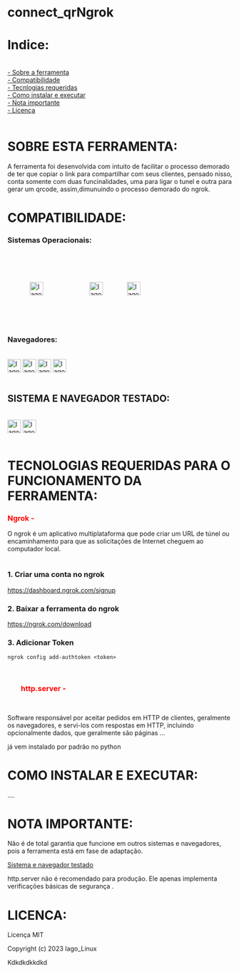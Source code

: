 # connect_qrNgrok

# Indice:
<div align="height"><br>
  <a href="https://github.com/Iagosilva019/connect_qrNgrok#sobre-esta-ferramenta"> - Sobre a ferramenta</a><br>
  <a href="https://github.com/Iagosilva019/config_ngrok#compatibilidade"> - Compatibilidade</a><br>
  <a href="https://github.com/Iagosilva019/config_ngrok#tecnologias-requeridas-para-o-funcionamento-da-ferramenta"> - Tecnlogias requeridas</a><br>
  <a href="https://github.com/Iagosilva019/config_ngrok#como-instalar-e-executar"> - Como instalar e executar </a><br>
  <a href="https://github.com/Iagosilva019/config_ngrok#nota-importante"> - Nota importante</a><br>
  <a href="https://github.com/Iagosilva019/connect_qrNgrok#licenca"> - Licença</a><br>


</div><br>

# SOBRE ESTA FERRAMENTA:
 A ferramenta foi desenvolvida com intuito de facilitar o processo demorado de ter que copiar o link para compartilhar com seus clientes, pensado nisso, conta somente com duas funcinalidades, uma para ligar o tunel e outra para gerar um qrcode, assim,dimunuindo o processo demorado do ngrok.

# COMPATIBILIDADE:
  
  <h3>Sistemas Operacionais:</h3>
     
<div align="height"><br>


<img align="center" alt="Iago-Terminal" width="30" height="30" src="https://user-images.githubusercontent.com/92806149/222990291-eab04c18-3588-44d3-998c-4e8ce25f217b.png"  style=" margin-left:50px">
 
 <img align="center" alt="Iago-Terminal" width="30" height="30" src="https://user-images.githubusercontent.com/92806149/222975588-bc14813a-41af-4ab9-80db-01dad2e654ad.png" style=" margin-left:100px">
 
 
 <img align="center" alt="Iago-Terminal" width="30" height="30" src="https://user-images.githubusercontent.com/92806149/222975781-66859ae2-3190-433d-8d6d-f00e373fecca.png"  style="margin:50px">
</div><br>
  
  <h3> Navegadores:</h3>
  
<div align="height"><br>
<img align="center" alt="Iago-Terminal" width="30" height="30" src="https://user-images.githubusercontent.com/92806149/222981081-11fa37ba-c3b4-4c5e-ae13-798487324efb.png">

<img align="center" alt="Iago-Terminal" width="30" height="30" src="https://user-images.githubusercontent.com/92806149/222981248-c9ef12f8-fd5c-453b-84db-4674b4eb6e17.png">


<img align="center" alt="Iago-Terminal" width="30" height="30" src="https://user-images.githubusercontent.com/92806149/222988609-44dd894b-86a8-4aab-9ead-902e39b3411b.png">

<img align="center" alt="Iago-Terminal" width="30" height="30" src="https://user-images.githubusercontent.com/92806149/222989899-cab209e0-5a80-4dfc-94a7-d2549fb249f3.png">

</div><br>
   

<h2> SISTEMA E NAVEGADOR TESTADO:</h2>

<div align="height"><br>
<img align="center" alt="Iago-Terminal" width="30" height="30" src="https://user-images.githubusercontent.com/92806149/222981081-11fa37ba-c3b4-4c5e-ae13-798487324efb.png">
<img align="center" alt="Iago-Terminal" width="30" height="30" src="https://user-images.githubusercontent.com/92806149/222990291-eab04c18-3588-44d3-998c-4e8ce25f217b.png">


</div><br>
 


# TECNOLOGIAS REQUERIDAS PARA O FUNCIONAMENTO DA FERRAMENTA:
  
  <h3  style="color:red;">Ngrok - </h3>
  
  O ngrok é um aplicativo multiplataforma que pode criar um URL de túnel ou encaminhamento para que as solicitações de Internet cheguem ao     computador local.
 
 #
  <h3>1. Criar uma conta no ngrok</h3>

https://dashboard.ngrok.com/signup


<h3>2. Baixar a ferramenta do ngrok</h3>

https://ngrok.com/download

<h3>3. Adicionar Token</h3>

```ngrok config add-authtoken <token>```

<h3 style="color:red;padding:30px;">http.server - </h3>

   Software responsável por aceitar pedidos em HTTP de clientes, geralmente os navegadores, e servi-los com respostas em HTTP, incluindo opcionalmente dados, que geralmente são páginas ...
   
  já vem instalado por padrão no python


# COMO INSTALAR E EXECUTAR:

  ....

# NOTA IMPORTANTE:
Não é de total garantia que funcione em outros sistemas e navegadores, pois a ferramenta está em fase de adaptação.

 <a href="https://github.com/Iagosilva019/config_ngrok/blob/main/README.md#-sistema-e-navegador-testado">Sistema e navegador testado</a>
 
http.server não é recomendado para produção. Ele apenas implementa verificações básicas de segurança .



# LICENCA:

Licença MIT

Copyright (c) 2023 Iago_Linux


Kdkdkdkkdkd



